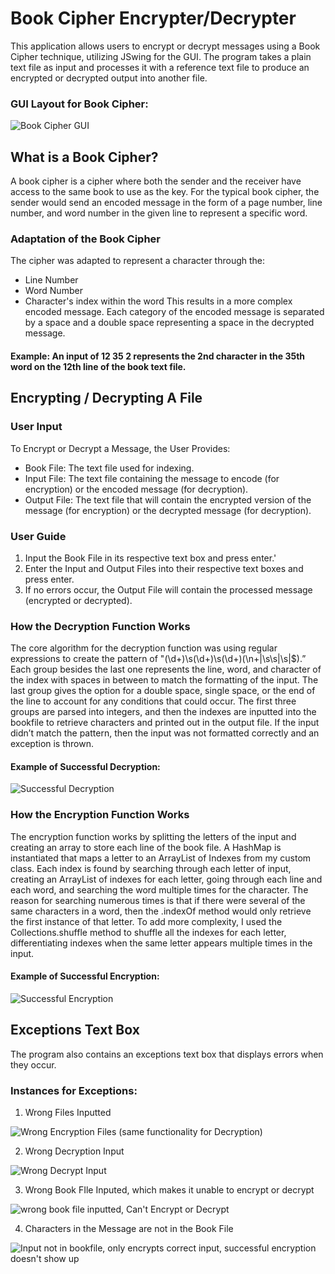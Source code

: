 # Book Cipher Encrypter/Decrypter
This application allows users to encrypt or decrypt messages using a Book Cipher technique, utilizing JSwing for the GUI. The program takes a plain text file as input and processes it with a reference text file to produce an encrypted or decrypted output into another file.

### GUI Layout for Book Cipher:

![Book Cipher GUI](https://github.com/user-attachments/assets/afb4e720-ddd7-403f-98a2-aba4862698b9)

## What is a Book Cipher?
A book cipher is a cipher where both the sender and the receiver have access to the same book to use as the key. For the typical book cipher, the sender would send an encoded message in the form of a page number, line number, and word number in the given line to represent a specific word. 

### Adaptation of the Book Cipher
The cipher was adapted to represent a character through the:
- Line Number
- Word Number
- Character's index within the word
This results in a more complex encoded message. Each category of the encoded message is separated by a space and a double space representing a space in the decrypted message. 

#### Example: An input of 12 35 2 represents the 2nd character in the 35th word on the 12th line of the book text file.

## Encrypting / Decrypting A File
### User Input
To Encrypt or Decrypt a Message, the User Provides:
- Book File: The text file used for indexing.
- Input File: The text file containing the message to encode (for encryption) or the encoded message (for decryption).
- Output File: The text file that will contain the encrypted version of the message (for encryption) or the decrypted message (for decryption).

### User Guide
1. Input the Book File in its respective text box and press enter.'
2. Enter the Input and Output Files into their respective text boxes and press enter.
3. If no errors occur, the Output File will contain the processed message (encrypted or decrypted).

### How the Decryption Function Works
The core algorithm for the decryption function was using regular expressions to create the pattern of "(\\d+)\\s(\\d+)\\s(\\d+)(\n+|\\s\\s|\s|$).” Each group besides the last one represents the line, word, and character of the index with spaces in between to match the formatting of the input. 
The last group gives the option for a double space, single space, or the end of the line to account for any conditions that could occur. 
The first three groups are parsed into integers, and then the indexes are inputted into the bookfile to retrieve characters and printed out in the output file. If the input didn’t match the pattern, then the input was not formatted correctly and an exception is thrown. 

#### Example of Successful Decryption:

![Successful Decryption](https://github.com/user-attachments/assets/4887d0cb-537f-4f6e-88ae-e08c7c609813)

### How the Encryption Function Works
The encryption function works by splitting the letters of the input and creating an array to store each line of the book file. A HashMap is instantiated that maps a letter to an ArrayList of Indexes from my custom class. 
Each index is found by searching through each letter of input, creating an ArrayList of indexes for each letter, going through each line and each word, and searching the word multiple times for the character. The reason for searching numerous times is that if there were several of the same characters in a word, then the .indexOf method would only retrieve the first instance of that letter. 
To add more complexity, I used the Collections.shuffle method to shuffle all the indexes for each letter, differentiating indexes when the same letter appears multiple times in the input.

#### Example of Successful Encryption:

![Successful Encryption](https://github.com/user-attachments/assets/81bcacf8-b294-4be5-8b77-f38232a1af74)

## Exceptions Text Box
The program also contains an exceptions text box that displays errors when they occur.  
### Instances for Exceptions:
1. Wrong Files Inputted
   
![Wrong Encryption Files (same functionality for Decryption)](https://github.com/user-attachments/assets/cc2e00fb-34ba-4e0e-aa96-7306ceb6732d)

2. Wrong Decryption Input

![Wrong Decrypt Input](https://github.com/user-attachments/assets/59a8b36c-1926-430f-87e6-7e3e0d4f0318)

3. Wrong Book FIle Inputed, which makes it unable to encrypt or decrypt
   
![wrong book file inputted, Can't Encrypt or Decrypt](https://github.com/user-attachments/assets/2848ae5f-e2d7-49a1-b0b8-a3f99ada7b6e)

4. Characters in the Message are not in the Book File
   
![Input not in bookfile, only encrypts correct input, successful encryption doesn't show up](https://github.com/user-attachments/assets/5d89b914-2272-454f-8fbd-a5268dc9a048)

